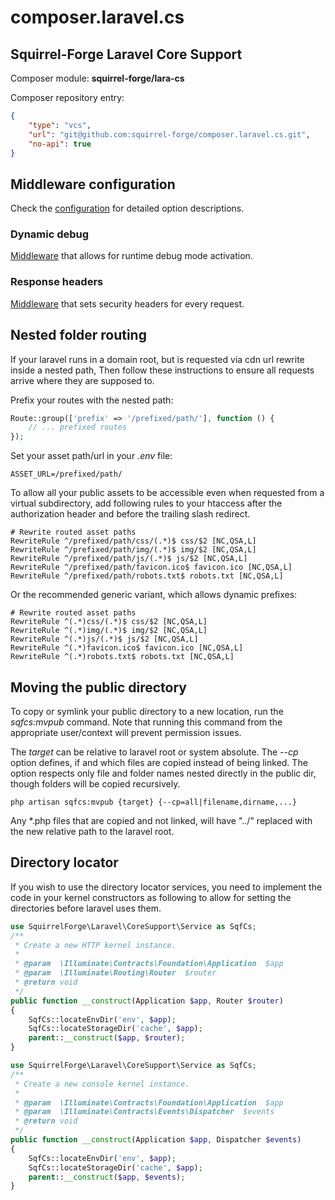 # composer.laravel.cs
## Squirrel-Forge Laravel Core Support

Composer module: **squirrel-forge/lara-cs**

Composer repository entry:
```json
{
    "type": "vcs",
    "url": "git@github.com:squirrel-forge/composer.laravel.cs.git",
    "no-api": true
}
```

## Middleware configuration

Check the [configuration](resources/config/config.php) for detailed option descriptions.

### Dynamic debug

[Middleware](src/Http/Middleware/DynamicDebug.php) that allows for runtime debug mode activation.

### Response headers

[Middleware](src/Http/Middleware/ResponseHeaders.php) that sets security headers for every request.

## Nested folder routing

If your laravel runs in a domain root, but is requested via cdn url rewrite inside a nested path,
Then follow these instructions to ensure all requests arrive where they are supposed to.

Prefix your routes with the nested path:

```php
Route::group(['prefix' => '/prefixed/path/'], function () {
    // ... prefixed routes
});
```

Set your asset path/url in your *.env* file:

```dotenv
ASSET_URL=/prefixed/path/
```

To allow all your public assets to be accessible even when requested from a virtual subdirectory,
add following rules to your htaccess after the authorization header and before the trailing slash redirect.

```shell
# Rewrite routed asset paths
RewriteRule ^/prefixed/path/css/(.*)$ css/$2 [NC,QSA,L]
RewriteRule ^/prefixed/path/img/(.*)$ img/$2 [NC,QSA,L]
RewriteRule ^/prefixed/path/js/(.*)$ js/$2 [NC,QSA,L]
RewriteRule ^/prefixed/path/favicon.ico$ favicon.ico [NC,QSA,L]
RewriteRule ^/prefixed/path/robots.txt$ robots.txt [NC,QSA,L]
```

Or the recommended generic variant, which allows dynamic prefixes:

```shell
# Rewrite routed asset paths
RewriteRule ^(.*)css/(.*)$ css/$2 [NC,QSA,L]
RewriteRule ^(.*)img/(.*)$ img/$2 [NC,QSA,L]
RewriteRule ^(.*)js/(.*)$ js/$2 [NC,QSA,L]
RewriteRule ^(.*)favicon.ico$ favicon.ico [NC,QSA,L]
RewriteRule ^(.*)robots.txt$ robots.txt [NC,QSA,L]
```

## Moving the public directory

To copy or symlink your public directory to a new location, run the *sqfcs:mvpub* command.
Note that running this command from the appropriate user/context will prevent permission issues.

The *target* can be relative to laravel root or system absolute.
The *--cp* option defines, if and which files are copied instead of being linked.
The option respects only file and folder names nested directly in the public dir,
though folders will be copied recursively.

```shell
php artisan sqfcs:mvpub {target} {--cp=all|filename,dirname,...}
```

Any *.php files that are copied and not linked, will have "../" replaced with the new relative path to the laravel root.

## Directory locator

If you wish to use the directory locator services, you need
to implement the code in your kernel constructors as following
to allow for setting the directories before laravel uses them.

```php
use SquirrelForge\Laravel\CoreSupport\Service as SqfCs;
/**
 * Create a new HTTP kernel instance.
 *
 * @param  \Illuminate\Contracts\Foundation\Application  $app
 * @param  \Illuminate\Routing\Router  $router
 * @return void
 */
public function __construct(Application $app, Router $router)
{
    SqfCs::locateEnvDir('env', $app);
    SqfCs::locateStorageDir('cache', $app);
    parent::__construct($app, $router);
}
```

```php
use SquirrelForge\Laravel\CoreSupport\Service as SqfCs;
/**
 * Create a new console kernel instance.
 *
 * @param  \Illuminate\Contracts\Foundation\Application  $app
 * @param  \Illuminate\Contracts\Events\Dispatcher  $events
 * @return void
 */
public function __construct(Application $app, Dispatcher $events)
{
    SqfCs::locateEnvDir('env', $app);
    SqfCs::locateStorageDir('cache', $app);
    parent::__construct($app, $events);
}
```
